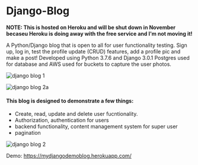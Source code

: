 # Django-Blog 
**NOTE: This is hosted on Heroku and will be shut down in November becaseu Heroku is doing away with the free service and I'm not moving it!**

A Python/Django blog that is open to all for user functionality testing. Sign up, log in, test the profile update (CRUD) features, add a profile pic and make a post!
Developed using Python 3.7.6 and Django 3.0.1
Postgres used for database and AWS used for buckets to capture the user photos.

![django blog 1](https://user-images.githubusercontent.com/58889947/203604144-3c072921-91dc-4fda-9a54-78edbdd6bd5e.PNG)



![django blog 2a](https://user-images.githubusercontent.com/58889947/203604317-3dffdd04-a0cb-4a45-b3ab-6bc8e0d3f808.PNG)

#### This blog is designed to demonstrate a few things:

- Create, read, update and delete user fucntionality. 
- Authorization, authentication for users
- backend functionality, content management system for super user
- pagination

 ![django blog 2](https://user-images.githubusercontent.com/58889947/203604347-2e033d95-7867-43ad-b99d-a8dc7a5fca26.PNG)

Demo: https://mydjangodemoblog.herokuapp.com/
